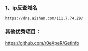 ### 1、ip反查域名
```
https://dns.aizhan.com/111.7.74.29/
```
### 其他优秀项目：
https://github.com/r0eXpeR/GetInfo
